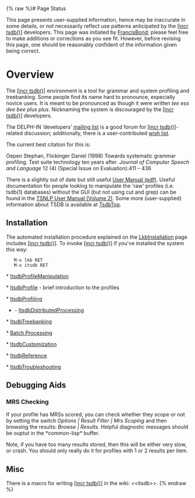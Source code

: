 {% raw %}# Page Status

This page presents user-supplied information, hence may be inaccurate in
some details, or not necessarily reflect use patterns anticipated by the
[\[incr tsdb()\]](http://www.delph-in.net/itsdb) developers. This page
was initiated by [FrancisBond](../FrancisBond); please feel free to make
additions or corrections as you see fit. However, before revising this
page, one should be reasonably confident of the information given being
correct.

# Overview

The [\[incr tsdb()\]](http://www.delph-in.net/itsdb) environment is a
tool for grammar and system profiling and treebanking. Some people find
its name hard to pronounce, especially novice users. It is meant to be
pronounced as though it were written *tee ess dee bee plus plus*.
Nicknaming the system is discouraged by the [\[incr
tsdb()\]](http://www.delph-in.net/itsdb) developers.

The DELPH-IN ‘developers’ [mailing
list](http://lists.delph-in.net/mailman/listinfo/developers) is a good
forum for [\[incr tsdb()\]](http://www.delph-in.net/itsdb)-related
discussion; additionally, there is a user-contributed [wish
list](../ItsdbWishlist).

The current best citation for this is:

Oepen Stephan, Flickinger Daniel (1998) Towards systematic grammar
profiling. Test suite technology ten years after. *Journal of Computer
Speech and Language* 12 (4) (Special Issue on Evaluation):411 – 436

There is a slightly out of date but still useful [User Manual
(pdf)](http://www.delph-in.net/itsdb/publications/manual.pdf). Useful
documentation for people looking to manipulate the 'raw' profiles (i.e.
tsdb(1) databases) without the GUI (but not using cut and grep) can be
found in the [TSNLP User Manual (Volume
2)](http://www.delph-in.net/tsnlp/ftp/manual/volume2.ps.gz). Some more
(user-supplied) information about TSDB is available at
[TsdbTop](../TsdbTop).

## Installation

The automated installation procedure explained on the
[LkbInstallation](../LkbInstallation) page includes [\[incr
tsdb()\]](http://www.delph-in.net/itsdb). To invoke [\[incr
tsdb()\]](http://www.delph-in.net/itsdb) if you've installed the system
this way:

       M-x lkb RET
       M-x itsdb RET

\* [ItsdbProfileManipulation](../ItsdbProfileManipulation)

\* [ItsdbProfile](../ItsdbProfile) - brief introduction to the profiles

\* [ItsdbProfiling](../ItsdbProfiling)

- \- [ItsdbDistributedProcessing](../ItsdbDistributedProcessing)

\* [ItsdbTreebanking](../ItsdbTreebanking)

\* [Batch Processing](../ItsdbBatch)

\* [ItsdbCustomization](../ItsdbCustomization)

\* [ItsdbReference](../ItsdbReference)

\* [ItsdbTroubleshooting](../ItsdbTroubleshooting)

## Debugging Aids

### MRS Checking

If your profile has MRSs scored, you can check whether they scope or not
by setting the switch *Options \| Result Filter \| Mrs Scoping* and then
browsing the results: *Browse \| Results*. Helpful diagnostic messages
should be ouptut in the \*common-lisp\* buffer.

Note, if you have too many results stored, then this will be either very
slow, or crash. You should only really do it for profiles with 1 or 2
results per item.

## Misc

There is a macro for writing [\[incr
tsdb()\]](http://www.delph-in.net/itsdb) in the wiki:
&lt;&lt;itsdb&gt;&gt;.
<update date omitted for speed>{% endraw %}